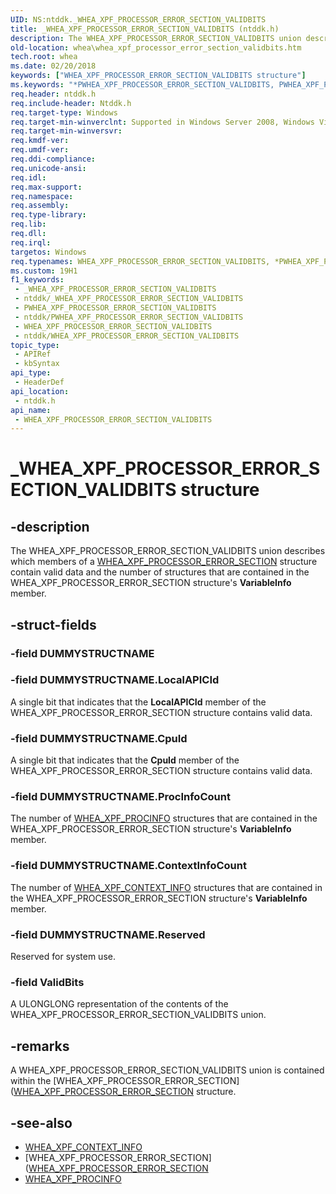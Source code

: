 ```yaml
---
UID: NS:ntddk._WHEA_XPF_PROCESSOR_ERROR_SECTION_VALIDBITS
title: _WHEA_XPF_PROCESSOR_ERROR_SECTION_VALIDBITS (ntddk.h)
description: The WHEA_XPF_PROCESSOR_ERROR_SECTION_VALIDBITS union describes which members of a WHEA_XPF_PROCESSOR_ERROR_SECTION structure contain valid data and the number of structures that are contained in the WHEA_XPF_PROCESSOR_ERROR_SECTION structure's VariableInfo member.
old-location: whea\whea_xpf_processor_error_section_validbits.htm
tech.root: whea
ms.date: 02/20/2018
keywords: ["WHEA_XPF_PROCESSOR_ERROR_SECTION_VALIDBITS structure"]
ms.keywords: "*PWHEA_XPF_PROCESSOR_ERROR_SECTION_VALIDBITS, PWHEA_XPF_PROCESSOR_ERROR_SECTION_VALIDBITS, PWHEA_XPF_PROCESSOR_ERROR_SECTION_VALIDBITS union pointer [WHEA Drivers and Applications], WHEA_XPF_PROCESSOR_ERROR_SECTION_VALIDBITS, WHEA_XPF_PROCESSOR_ERROR_SECTION_VALIDBITS union [WHEA Drivers and Applications], _WHEA_XPF_PROCESSOR_ERROR_SECTION_VALIDBITS, ntddk/PWHEA_XPF_PROCESSOR_ERROR_SECTION_VALIDBITS, ntddk/WHEA_XPF_PROCESSOR_ERROR_SECTION_VALIDBITS, whea.whea_xpf_processor_error_section_validbits, whearef_cd965099-c110-4ff6-993e-c4ccab88cd80.xml"
req.header: ntddk.h
req.include-header: Ntddk.h
req.target-type: Windows
req.target-min-winverclnt: Supported in Windows Server 2008, Windows Vista SP1, and later versions of Windows.
req.target-min-winversvr: 
req.kmdf-ver: 
req.umdf-ver: 
req.ddi-compliance: 
req.unicode-ansi: 
req.idl: 
req.max-support: 
req.namespace: 
req.assembly: 
req.type-library: 
req.lib: 
req.dll: 
req.irql: 
targetos: Windows
req.typenames: WHEA_XPF_PROCESSOR_ERROR_SECTION_VALIDBITS, *PWHEA_XPF_PROCESSOR_ERROR_SECTION_VALIDBITS
ms.custom: 19H1
f1_keywords:
 - _WHEA_XPF_PROCESSOR_ERROR_SECTION_VALIDBITS
 - ntddk/_WHEA_XPF_PROCESSOR_ERROR_SECTION_VALIDBITS
 - PWHEA_XPF_PROCESSOR_ERROR_SECTION_VALIDBITS
 - ntddk/PWHEA_XPF_PROCESSOR_ERROR_SECTION_VALIDBITS
 - WHEA_XPF_PROCESSOR_ERROR_SECTION_VALIDBITS
 - ntddk/WHEA_XPF_PROCESSOR_ERROR_SECTION_VALIDBITS
topic_type:
 - APIRef
 - kbSyntax
api_type:
 - HeaderDef
api_location:
 - ntddk.h
api_name:
 - WHEA_XPF_PROCESSOR_ERROR_SECTION_VALIDBITS
---
```


# _WHEA_XPF_PROCESSOR_ERROR_SECTION_VALIDBITS structure


## -description

The WHEA_XPF_PROCESSOR_ERROR_SECTION_VALIDBITS union describes which members of a [WHEA_XPF_PROCESSOR_ERROR_SECTION](./ns-ntddk-_whea_xpf_processor_error_section.md) structure contain valid data and the number of structures that are contained in the WHEA_XPF_PROCESSOR_ERROR_SECTION structure's <b>VariableInfo</b> member.

## -struct-fields

### -field DUMMYSTRUCTNAME

### -field DUMMYSTRUCTNAME.LocalAPICId

A single bit that indicates that the <b>LocalAPICId</b> member of the WHEA_XPF_PROCESSOR_ERROR_SECTION structure contains valid data.

### -field DUMMYSTRUCTNAME.CpuId

A single bit that indicates that the <b>CpuId</b> member of the WHEA_XPF_PROCESSOR_ERROR_SECTION structure contains valid data.

### -field DUMMYSTRUCTNAME.ProcInfoCount

The number of [WHEA_XPF_PROCINFO](./ns-ntddk-_whea_xpf_procinfo.md) structures that are contained in the WHEA_XPF_PROCESSOR_ERROR_SECTION structure's <b>VariableInfo</b> member.

### -field DUMMYSTRUCTNAME.ContextInfoCount

The number of [WHEA_XPF_CONTEXT_INFO](./ns-ntddk-_whea_xpf_context_info.md) structures that are contained in the WHEA_XPF_PROCESSOR_ERROR_SECTION structure's <b>VariableInfo</b> member.

### -field DUMMYSTRUCTNAME.Reserved

Reserved for system use.

### -field ValidBits

A ULONGLONG representation of the contents of the WHEA_XPF_PROCESSOR_ERROR_SECTION_VALIDBITS union.

## -remarks

A WHEA_XPF_PROCESSOR_ERROR_SECTION_VALIDBITS union is contained within the [WHEA_XPF_PROCESSOR_ERROR_SECTION]([WHEA_XPF_PROCESSOR_ERROR_SECTION](./ns-ntddk-_whea_xpf_processor_error_section.md) structure.

## -see-also

- [WHEA_XPF_CONTEXT_INFO](./ns-ntddk-_whea_xpf_context_info.md)
- [WHEA_XPF_PROCESSOR_ERROR_SECTION]([WHEA_XPF_PROCESSOR_ERROR_SECTION](./ns-ntddk-_whea_xpf_processor_error_section.md)
- [WHEA_XPF_PROCINFO](./ns-ntddk-_whea_xpf_procinfo.md)
